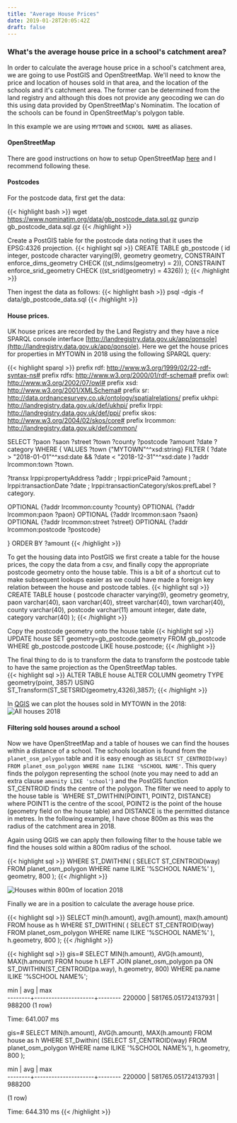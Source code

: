 ```yaml
---
title: "Average House Prices"
date: 2019-01-28T20:05:42Z
draft: false
---
```


### What's the average house price in a school's catchment area?

In order to calculate the average house price in a school's catchment area, we are going to use PostGIS and OpenStreetMap. We'll need to know the price and location of houses sold in that area, and the location of the schools and it's catchment area. The former can be determined from the land registry and although this does not provide any geocoding we can do this using data provided by OpenStreetMap's Nominatim. The location of the schools can be found in OpenStreetMap's polygon table.

In this example we are using `MYTOWN` and `SCHOOL NAME` as aliases.

#### OpenStreetMap

There are good instructions on how to setup OpenStreetMap [here](https://switch2osm.org/manually-building-a-tile-server-18-04-lts/) and I recommend following these.

#### Postcodes

For the postcode data, first get the data:

{{< highlight bash >}}
wget https://www.nominatim.org/data/gb_postcode_data.sql.gz
gunzip gb_postcode_data.sql.gz
{{< /highlight >}}

Create a PostGIS table for the postcode data noting that it uses the EPSG:4326 projection.
{{< highlight sql >}}
CREATE TABLE gb_postcode (
    id integer,
    postcode character varying(9),
    geometry geometry,
    CONSTRAINT enforce_dims_geometry CHECK ((st_ndims(geometry) = 2)),
    CONSTRAINT enforce_srid_geometry CHECK ((st_srid(geometry) = 4326))
);
{{< /highlight >}}

Then ingest the data as follows:
{{< highlight bash >}}
psql -dgis -f data/gb_postcode_data.sql
{{< /highlight >}}

#### House prices.

UK house prices are recorded by the Land Registry and they have a nice SPARQL console interface [http://landregistry.data.gov.uk/app/qonsole](http://landregistry.data.gov.uk/app/qonsole). Here we get the house prices for properties in MYTOWN in 2018 using the following SPARQL query:

{{< highlight sparql >}}
prefix rdf: <http://www.w3.org/1999/02/22-rdf-syntax-ns#>
prefix rdfs: <http://www.w3.org/2000/01/rdf-schema#>
prefix owl: <http://www.w3.org/2002/07/owl#>
prefix xsd: <http://www.w3.org/2001/XMLSchema#>
prefix sr: <http://data.ordnancesurvey.co.uk/ontology/spatialrelations/>
prefix ukhpi: <http://landregistry.data.gov.uk/def/ukhpi/>
prefix lrppi: <http://landregistry.data.gov.uk/def/ppi/>
prefix skos: <http://www.w3.org/2004/02/skos/core#>
prefix lrcommon: <http://landregistry.data.gov.uk/def/common/>

SELECT ?paon ?saon ?street ?town ?county ?postcode ?amount ?date ?category
WHERE
{
  VALUES ?town {"MYTOWN"^^xsd:string}
FILTER (
    ?date > "2018-01-01"^^xsd:date &&
    ?date < "2018-12-31"^^xsd:date
  )
  ?addr lrcommon:town ?town.

  ?transx lrppi:propertyAddress ?addr ;
          lrppi:pricePaid ?amount ;
          lrppi:transactionDate ?date ;
          lrppi:transactionCategory/skos:prefLabel ?category.

  OPTIONAL {?addr lrcommon:county ?county}
  OPTIONAL {?addr lrcommon:paon ?paon}
  OPTIONAL {?addr lrcommon:saon ?saon}
  OPTIONAL {?addr lrcommon:street ?street}
  OPTIONAL {?addr lrcommon:postcode ?postcode}

}
ORDER BY ?amount
{{< /highlight >}}

To get the housing data into PostGIS we first create a table for the house prices, the copy the data from a csv, and finally copy the appropriate postcode geometry onto the house table. This is a bit of a shortcut cut to make subsequent lookups easier as we could have made a foreign key relation between the house and postcode tables.
{{< highlight sql >}}
CREATE TABLE house (
    postcode character varying(9),
    geometry geometry,
    paon varchar(40),
    saon  varchar(40),
    street varchar(40),
    town varchar(40),
    county varchar(40),
    postcode varchar(11) 
    amount integer,
    date date,
    category varchar(40)
);
{{< /highlight >}}

Copy the postcode geometry onto the house table
{{< highlight sql >}}
UPDATE house 
SET geometry=gb_postcode.geometry 
FROM gb_postcode WHERE gb_postcode.postcode LIKE house.postcode;
{{< /highlight >}}

The final thing to do is to transform the data to transform the postcode table to have the same projection as the OpenStreetMap tables.  
{{< highlight sql >}}
ALTER TABLE house 
ALTER COLUMN geometry TYPE geometry(point, 3857) 
USING ST_Transform(ST_SETSRID(geometry,4326),3857);
{{< /highlight >}}

In [QGIS](https://qgis.org/en/site/) we can plot the houses sold in MYTOWN in the 2018:
![All houses 2018](/images/all_points.png)

#### Filtering sold houses around a school

Now we have OpenStreetMap and a table of houses we can find the houses within a distance of a school. The schools location is found from the `planet_osm_polygon` table and it is easy enough as `SELECT ST_CENTROID(way) FROM planet_osm_polygon WHERE name ILIKE '%SCHOOL NAME'`. This query finds the polygon representing the school (note you may need to add an extra clause `amenity LIKE 'school'`) and the PostGIS function ST_CENTROID finds the centre of the polygon. The filter we need to apply to the house table is `WHERE ST_DWITHIN(POINT1, POINT2, DISTANCE) where POINT1 is the centre of the scool, POINT2 is the point of the house (geometry field on the house table) and DISTANCE is the permitted distance in metres. In the following example, I have chose 800m as this was the radius of the catchment area in 2018.

Again using QGIS we can apply then following filter to the house table we find the houses sold within a 800m radius of the school.

{{< highlight sql >}}
WHERE ST_DWITHIN(
    (
        SELECT ST_CENTROID(way) 
        FROM planet_osm_polygon 
        WHERE name ILIKE '%SCHOOL NAME%'
    ), 
    geometry, 
    800
);
{{< /highlight >}}

![Houses within 800m of location 2018](/images/select_points.png)
 

Finally we are in a position to calculate the average house price.

{{< highlight sql >}}
SELECT min(h.amount), avg(h.amount), max(h.amount) 
FROM house as h 
WHERE ST_DWITHIN(
    (
        SELECT ST_CENTROID(way) 
        FROM planet_osm_polygon 
        WHERE name ILIKE '%SCHOOL NAME%'
    ), 
    h.geometry, 
    800
);
{{< /highlight >}}

{{< highlight sql >}}
gis=# SELECT MIN(h.amount), AVG(h.amount), MAX(h.amount) 
    FROM house h 
    LEFT JOIN planet_osm_polygon pa ON ST_DWITHIN(ST_CENTROID(pa.way), h.geometry, 800) 
    WHERE pa.name ILIKE '%SCHOOL NAME%';

  min   |         avg         |  max   
--------+---------------------+--------
 220000 | 581765.051724137931 | 988200
(1 row)

Time: 641.007 ms

gis=# SELECT MIN(h.amount), AVG(h.amount), MAX(h.amount) 
    FROM house as h 
    WHERE ST_Dwithin(
        (SELECT ST_CENTROID(way) FROM planet_osm_polygon WHERE name ILIKE '%SCHOOL NAME%'), 
        h.geometry, 
        800
    );

  min   |         avg         |  max   
--------+---------------------+--------
 220000 | 581765.051724137931 | 988200

(1 row)

Time: 644.310 ms
{{< /highlight >}}
